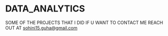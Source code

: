 # DATA_ANALYTICS
SOME OF THE PROJECTS THAT I DID
IF U WANT TO CONTACT ME REACH OUT AT sohini15.guha@gmail.com
